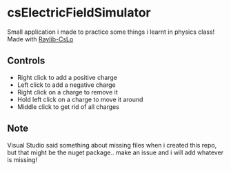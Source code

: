 # csElectricFieldSimulator

Small application i made to practice some things i learnt in physics class!
Made with [Raylib-CsLo](https://github.com/NotNotTech/Raylib-CsLo)

## Controls
- Right click to add a positive charge
- Left click to add a negative charge
- Right click on a charge to remove it
- Hold left click on a charge to move it around
- Middle click to get rid of all charges

## Note
Visual Studio said something about missing files when i created this repo, but that might be the nuget package.. make an issue and i will add whatever is missing!
